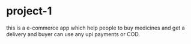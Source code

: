 # project-1
this is a e-commerce app which help people to buy medicines and get a delivery and buyer can use any upi payments or COD.
